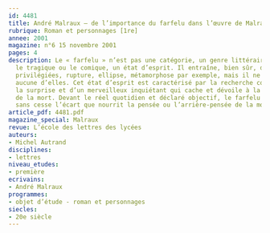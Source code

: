 ```yaml
---
id: 4481
title: André Malraux – de l’importance du farfelu dans l’œuvre de Malraux
rubrique: Roman et personnages [1re]
annee: 2001
magazine: n°6 15 novembre 2001
pages: 4
description: Le « farfelu » n’est pas une catégorie, un genre littéraire mais, comme
  le tragique ou le comique, un état d’esprit. Il entraîne, bien sûr, des figures
  privilégiées, rupture, ellipse, métamorphose par exemple, mais il ne se réduit à
  aucune d’elles. Cet état d’esprit est caractérisé par la recherche constante de
  la surprise et d’un merveilleux inquiétant qui cache et dévoile à la fois l’obsession
  de la mort. Devant le réel quotidien et déclaré objectif, le farfelu creuse et maintient
  sans cesse l’écart que nourrit la pensée ou l’arrière-pensée de la mort.
article_pdf: 4481.pdf
magazine_special: Malraux
revue: L’école des lettres des lycées
auteurs:
- Michel Autrand
disciplines:
- lettres
niveau_etudes:
- première
ecrivains:
- André Malraux
programmes:
- objet d’étude - roman et personnages
siecles:
- 20e siècle
---
```

